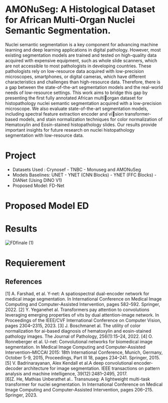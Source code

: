 # AMONuSeg: A Histological Dataset for African Multi-Organ Nuclei Semantic Segmentation.

Nuclei semantic segmentation is a key component for advancing machine learning and deep learning applications in digital pathology. However, most existing segmentation models are trained and tested on
high-quality data acquired with expensive equipment, such as whole slide scanners, which are not accessible to most pathologists in developing countries. These pathologists rely on low-resource data acquired with
low-precision microscopes, smartphones, or digital cameras, which have different characteristics and challenges than high-resource data. Therefore, there is a gap between the state-of-the-art segmentation models
and the real-world needs of low-resource settings. This work aims to bridge this gap by presenting the first fully annotated African multiorgan dataset for histopathology nuclei semantic segmentation acquired
with a low-precision microscope. We also evaluate state-of-the-art segmentation models, including spectral feature extraction encoder and vision transformer-based models, and stain normalization techniques for
color normalization of Hematoxylin and Eosin-stained histopathology slides. Our results provide important insights for future research on nuclei histopathology segmentation with low-resource data.

# Project 
* Datasets Used : Crynosef - TNBC - Monuseg and AMONuSeg
* Models Baselines: UNET - YNET (CNN Blocks) - YNET (FFC Blocks) - DIANet (Using DINO V1)
* Proposed Model: FD-Net 

# Proposed Model ED

# Results
![FDfinale (1)](https://github.com/user-attachments/assets/39b98370-04cf-47be-820a-ce8a248fb984)

# Requierement

## References
[1] A. Farshad, et al. Y-net: A spatiospectral dual-encoder network for medical image segmentation. In International Conference on Medical Image Computing and Computer-Assisted Intervention, pages 582–592. Springer, 2022.
[2] Y. Yeganehet al. Transformers pay attention to convolutions leveraging emerging properties of vits by dual attention-image network. In Proceedings of the IEEE/CVF International Conference on Computer Vision, pages 2304–2315, 2023.
[3] J. Boschmanet al. The utility of color normalization for ai-based diagnosis of hematoxylin and eosin-stained pathology images. The Journal of Pathology, 256(1):15–24, 2022.
[4] O. Ronneberger et al. U-net: Convolutional networks for biomedical image segmentation. In Medical Image Computing and Computer-Assisted Intervention–MICCAI 2015: 18th International Conference, Munich, Germany, October 5-9, 2015, Proceedings, Part III 18, pages 234–241. Springer, 2015.
[5] V.  Badrinarayanan, Alex Kendall et al.A deep convolutional encoder-decoder architecture for image segmentation. IEEE transactions on pattern analysis and machine intelligence, 39(12):2481–2495, 2017.  
[6]Z. He, Mathias Unberathet al.. Transnuseg: A lightweight multi-task transformer for nuclei segmentation. In International Conference on Medical Image Computing and Computer-Assisted Intervention, pages 206–215. Springer, 2023. 


